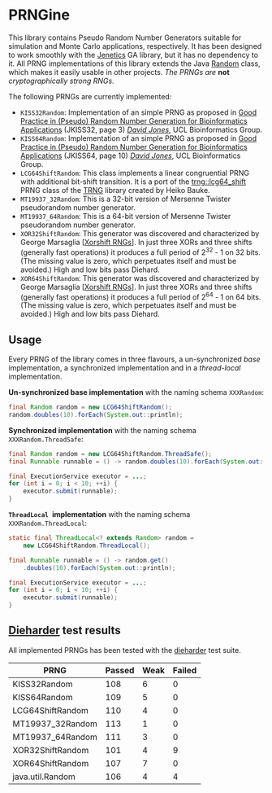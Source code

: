 # PRNGine

This library contains Pseudo Random Number Generators suitable for simulation and Monte Carlo applications, respectively. It has been designed to work smoothly with the [Jenetics](http://jenetics.io) GA library, but it has no dependency to it. All PRNG implementations of this library extends the Java [Random](http://docs.oracle.com/javase/8/docs/api/java/util/Random.html) class, which makes it easily usable in other projects. *The PRNGs are* **not** *cryptographically strong RNGs.*

The following PRNGs are currently implemented:

* `KISS32Random`: Implementation of an simple PRNG as proposed in [Good Practice in (Pseudo) Random Number Generation for Bioinformatics Applications](http://www0.cs.ucl.ac.uk/staff/d.jones/GoodPracticeRNG.pdf) (JKISS32, page 3) [*David Jones*](mailto:d.jones@cs.ucl.ac.uk), UCL Bioinformatics Group.
* `KISS64Random`: Implementation of an simple PRNG as proposed in [Good Practice in (Pseudo) Random Number Generation for Bioinformatics Applications](http://www0.cs.ucl.ac.uk/staff/d.jones/GoodPracticeRNG.pdf) (JKISS64, page 10) [*David Jones*](mailto:d.jones@cs.ucl.ac.uk), UCL Bioinformatics Group.
* `LCG64ShiftRandom`: This class implements a linear congruential PRNG with additional bit-shift transition. It is a port of the [trng::lcg64_shift](https://github.com/rabauke/trng4/blob/master/src/lcg64_shift.hpp) PRNG class of the [TRNG](http://numbercrunch.de/trng/) library created by Heiko Bauke.
* `MT19937_32Random`: This is a 32-bit version of Mersenne Twister pseudorandom number generator.
* `MT19937_64Random`: This is a 64-bit version of Mersenne Twister pseudorandom number generator.
* `XOR32ShiftRandom`: This generator was discovered and characterized by George Marsaglia [[Xorshift RNGs](http://www.jstatsoft.org/v08/i14/paper)]. In just three XORs and three shifts (generally fast operations) it produces a full period of 2<sup>32</sup> - 1 on 32 bits. (The missing value is zero, which perpetuates itself and must be avoided.) High and low bits pass Diehard.
* `XOR64ShiftRandom`: This generator was discovered and characterized by George Marsaglia  [[Xorshift RNGs](http://www.jstatsoft.org/v08/i14/paper)]. In just  three XORs and three shifts (generally fast operations) it produces a full  period of 2<sup>64</sup> - 1 on 64 bits. (The missing value is zero, which  perpetuates itself and must be avoided.) High and low bits pass Diehard.

## Usage

Every PRNG of the library comes in three flavours, a un-synchronized *base* implementation, a synchronized implementation and in a *thread-local* implementation.

**Un-synchronized base implementation** with the naming schema `XXXRandom`:
```java
final Random random = new LCG64ShiftRandom();
random.doubles(10).forEach(System.out::println);
```

**Synchronized implementation** with the naming schema `XXXRandom.ThreadSafe`:
```java
final Random random = new LCG64ShiftRandom.ThreadSafe();
final Runnable runnable = () -> random.doubles(10).forEach(System.out::println);

final ExecutionService executor = ...;
for (int i = 0; i < 10; ++i) {
	executor.submit(runnable);
}
```

**`ThreadLocal `implementation** with the naming schema `XXXRandom.ThreadLocal`:
```java
static final ThreadLocal<? extends Random> random = 
    new LCG64ShiftRandom.ThreadLocal();

final Runnable runnable = () -> random.get()
    .doubles(10).forEach(System.out::println);

final ExecutionService executor = ...;
for (int i = 0; i < 10; ++i) {
	executor.submit(runnable);
}
```


## [Dieharder](https://www.phy.duke.edu/~rgb/General/dieharder.php) test results

All implemented PRNGs has been tested with the [dieharder](https://www.phy.duke.edu/~rgb/General/dieharder.php) test suite.

 PRNG | Passed | Weak | Failed
 -----|--------|------|-------
  KISS32Random | 108 | 6 | 0
  KISS64Random | 109 | 5 | 0
  LCG64ShiftRandom | 110 | 4 | 0
  MT19937_32Random | 113 | 1 | 0
  MT19937_64Random | 111 | 3 | 0
  XOR32ShiftRandom | 101 | 4 | 9
  XOR64ShiftRandom | 107 | 7 | 0
  java.util.Random | 106 | 4 | 4
  

